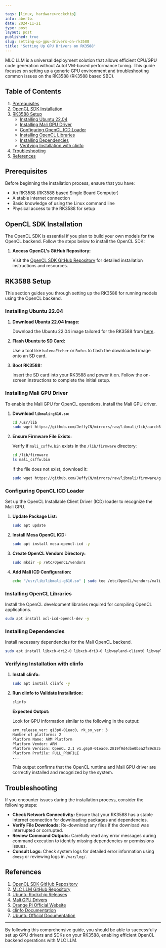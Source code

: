 ```yaml
---

tags: [linux, hardware>rockchip]
info: aberto.
date: 2024-11-21
type: post
layout: post
published: true
slug: setting-up-gpu-drivers-on-rk3588
title: 'Setting Up GPU Drivers on RK3588'
---
```

MLC LLM is a universal deployment solution that allows efficient CPU/GPU code generation without AutoTVM-based performance tuning. This guide focuses on setting up a generic GPU environment and troubleshooting common issues on the RK3588 (RK3588 based SBC).

## Table of Contents
1. [Prerequisites](#prerequisites)
2. [OpenCL SDK Installation](#opencl-sdk-installation)
3. [RK3588 Setup](#orange-pi-5-setup)
    - [Installing Ubuntu 22.04](#installing-ubuntu-2204)
    - [Installing Mali GPU Driver](#installing-mali-gpu-driver)
    - [Configuring OpenCL ICD Loader](#configuring-opencl-icd-loader)
    - [Installing OpenCL Libraries](#installing-opencl-libraries)
    - [Installing Dependencies](#installing-dependencies)
    - [Verifying Installation with clinfo](#verifying-installation-with-clinfo)
4. [Troubleshooting](#troubleshooting)
5. [References](#references)

## Prerequisites

Before beginning the installation process, ensure that you have:

- An RK3588 (RK3588 based Single Board Computer)
- A stable internet connection
- Basic knowledge of using the Linux command line
- Physical access to the RK3588 for setup

## OpenCL SDK Installation

The OpenCL SDK is essential if you plan to build your own models for the OpenCL backend. Follow the steps below to install the OpenCL SDK:

1. **Access OpenCL's GitHub Repository:**

   Visit the [OpenCL SDK GitHub Repository](https://github.com/KhronosGroup/OpenCL-SDK) for detailed installation instructions and resources.

## RK3588 Setup

This section guides you through setting up the RK3588 for running models using the OpenCL backend.

### Installing Ubuntu 22.04

1. **Download Ubuntu 22.04 Image:**

   Download the Ubuntu 22.04 image tailored for the RK3588 from [here](https://github.com/Joshua-Riek/ubuntu-rockchip/releases/tag/v1.22).

2. **Flash Ubuntu to SD Card:**

   Use a tool like `balenaEtcher` or `Rufus` to flash the downloaded image onto an SD card.

3. **Boot RK3588:**

   Insert the SD card into your RK3588 and power it on. Follow the on-screen instructions to complete the initial setup.

### Installing Mali GPU Driver

To enable the Mali GPU for OpenCL operations, install the Mali GPU driver.

1. **Download `libmali-g610.so`:**

   ```bash
   cd /usr/lib
   sudo wget https://github.com/JeffyCN/mirrors/raw/libmali/lib/aarch64-linux-gnu/libmali-valhall-g610-g6p0-x11-wayland-gbm.so -O libmali-g610.so
   ```

2. **Ensure Firmware File Exists:**

   Verify if `mali_csffw.bin` exists in the `/lib/firmware` directory:

   ```bash
   cd /lib/firmware
   ls mali_csffw.bin
   ```

   If the file does not exist, download it:

   ```bash
   sudo wget https://github.com/JeffyCN/mirrors/raw/libmali/firmware/g610/mali_csffw.bin
   ```

### Configuring OpenCL ICD Loader

Set up the OpenCL Installable Client Driver (ICD) loader to recognize the Mali GPU.

1. **Update Package List:**

   ```bash
   sudo apt update
   ```

2. **Install Mesa OpenCL ICD:**

   ```bash
   sudo apt install mesa-opencl-icd -y
   ```

3. **Create OpenCL Vendors Directory:**

   ```bash
   sudo mkdir -p /etc/OpenCL/vendors
   ```

4. **Add Mali ICD Configuration:**

   ```bash
   echo "/usr/lib/libmali-g610.so" | sudo tee /etc/OpenCL/vendors/mali.icd
   ```

### Installing OpenCL Libraries

Install the OpenCL development libraries required for compiling OpenCL applications.

```bash
sudo apt install ocl-icd-opencl-dev -y
```

### Installing Dependencies

Install necessary dependencies for the Mali OpenCL backend.

```bash
sudo apt install libxcb-dri2-0 libxcb-dri3-0 libwayland-client0 libwayland-server0 libx11-xcb1 -y
```

### Verifying Installation with clinfo

1. **Install clinfo:**

   ```bash
   sudo apt install clinfo -y
   ```

2. **Run clinfo to Validate Installation:**

   ```bash
   clinfo
   ```

   **Expected Output:**

   Look for GPU information similar to the following in the output:

   ```bash
   arm_release_ver: g13p0-01eac0, rk_so_ver: 3
   Number of platforms: 2
   Platform Name: ARM Platform
   Platform Vendor: ARM
   Platform Version: OpenCL 2.1 v1.g6p0-01eac0.2819f9d4dbe0b5a2f89c835d8484f9cd
   Platform Profile: FULL_PROFILE
   ...
   ```

   This output confirms that the OpenCL runtime and Mali GPU driver are correctly installed and recognized by the system.

## Troubleshooting

If you encounter issues during the installation process, consider the following steps:

- **Check Network Connectivity:** Ensure that your RK3588 has a stable internet connection for downloading packages and dependencies.
- **Verify File Downloads:** Re-download any files if the download was interrupted or corrupted.
- **Review Command Outputs:** Carefully read any error messages during command execution to identify missing dependencies or permissions issues.
- **Consult Logs:** Check system logs for detailed error information using `dmesg` or reviewing logs in `/var/log/`.

## References

1. [OpenCL SDK GitHub Repository](https://github.com/KhronosGroup/OpenCL-SDK)
2. [MLC LLM GitHub Repository](https://github.com/mlc-ai/mlc-llm)
3. [Ubuntu Rockchip Releases](https://github.com/Joshua-Riek/ubuntu-rockchip/releases/tag/v1.22)
4. [Mali GPU Drivers](https://github.com/JeffyCN/mirrors/raw/libmali/lib/aarch64-linux-gnu/)
5. [Orange Pi Official Website](https://www.orangepi.org/)
6. [clinfo Documentation](https://github.com/obfuscated12/clinfo)
7. [Ubuntu Official Documentation](https://ubuntu.com/tutorials)

---

By following this comprehensive guide, you should be able to successfully set up GPU drivers and SDKs on your RK3588, enabling efficient OpenCL backend operations with MLC LLM.
